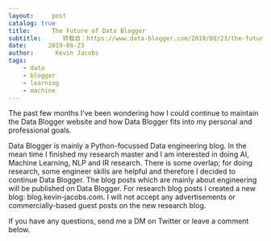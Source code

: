 ```yaml
---
layout:     post
catalog: true
title:      The Future of Data Blogger
subtitle:      转载自：https://www.data-blogger.com/2019/08/23/the-future-of-data-blogger/
date:      2019-08-23
author:      Kevin Jacobs
tags:
    - data
    - blogger
    - learning
    - machine
---
```


The past few months I’ve been wondering how I could continue to maintain the Data Blogger website and how Data Blogger fits into my personal and professional goals.



Data Blogger is mainly a Python-focussed Data engineering blog. In the mean time I finished my research master and I am interested in doing AI, Machine Learning, NLP and IR research. There is some overlap; for doing research, some engineer skills are helpful and therefore I decided to continue Data Blogger. The blog posts which are mainly about engineering will be published on Data Blogger. For research blog posts I created a new blog: blog.kevin-jacobs.com. I will not accept any advertisements or commercially-based guest posts on the new research blog.

If you have any questions, send me a DM on Twitter or leave a comment below.





